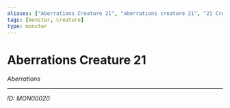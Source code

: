 ```yaml
---
aliases: ["Aberrations Creature 21", "aberrations creature 21", "21 Creature Aberrations"]
tags: [monster, creature]
type: monster
---
```


# Aberrations Creature 21

*Aberrations*

---
*ID: MON00020*